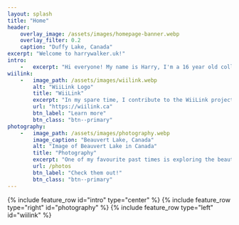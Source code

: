 ```yaml
---
layout: splash
title: "Home"
header:
    overlay_image: /assets/images/homepage-banner.webp
    overlay_filter: 0.2
    caption: "Duffy Lake, Canada"
excerpt: "Welcome to harrywalker.uk!"
intro:
    -   excerpt: "Hi everyone! My name is Harry, I'm a 16 year old college student in the North East of England. Currently, I'm studying Maths, Physics and Computer Science."
wiilink:
    -   image_path: /assets/images/wiilink.webp
        alt: "WiiLink Logo"
        title: "WiiLink"
        excerpt: "In my spare time, I contribute to the WiiLink project, which revives WiiConnect24 and Nintendo WFC services. WiiLink also translates and makes some Japanese exclusive Wii channels available once again. My favourite of these is Wii Room (Wiiの間)."
        url: "https://wiilink.ca"
        btn_label: "Learn more"
        btn_class: "btn--primary"
photography:
    -   image_path: /assets/images/photography.webp
        image_caption: "Beauvert Lake, Canada"
        alt: "Image of Beauvert Lake in Canada"
        title: "Photography"
        excerpt: "One of my favourite past times is exploring the beautiful world we live in, to take breathtaking photos like this."
        url: /photos
        btn_label: "Check them out!"
        btn_class: "btn--primary"
---
```

{% include feature_row id="intro" type="center" %}
{% include feature_row type="right" id="photography" %}
{% include feature_row type="left" id="wiilink" %}